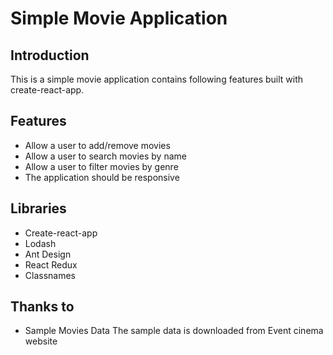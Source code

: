 # Simple Movie Application

## Introduction

This is a simple movie application contains following features built with create-react-app.

## Features

- Allow a user to add/remove movies
- Allow a user to search movies by name
- Allow a user to filter movies by genre
- The application should be responsive

## Libraries

- Create-react-app
- Lodash
- Ant Design
- React Redux
- Classnames

## Thanks to

- Sample Movies Data
  The sample data is downloaded from Event cinema website
